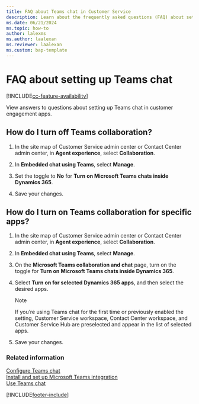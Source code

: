 ```yaml
---
title: FAQ about Teams chat in Customer Service
description: Learn about the frequently asked questions (FAQ) about setting up Teams chat in customer engagement apps.
ms.date: 06/21/2024
ms.topic: how-to
author: lalexms
ms.author: laalexan
ms.reviewer: laalexan
ms.custom: bap-template
---
```


# FAQ about setting up Teams chat

[!INCLUDE[cc-feature-availability](../../includes/cc-feature-availability.md)]

View answers to questions about setting up Teams chat in customer engagement apps.

## How do I turn off Teams collaboration?

1. In the site map of Customer Service admin center or Contact Center admin center, in **Agent experience**, select **Collaboration**.
    
1. In **Embedded chat using Teams**, select **Manage**.
   
1. Set the toggle to **No** for **Turn on Microsoft Teams chats inside Dynamics 365**.

1. Save your changes.

## How do I turn on Teams collaboration for specific apps?

1. In the site map of Customer Service admin center or Contact Center admin center, in **Agent experience**, select **Collaboration**.
    
1. In **Embedded chat using Teams**, select **Manage**.
   
1. On the **Microsoft Teams collaboration and chat** page, turn on the toggle for **Turn on Microsoft Teams chats inside Dynamics 365**.

1. Select **Turn on for selected Dynamics 365 apps**, and then select the desired apps.

   > [!NOTE]
   > If you’re using Teams chat for the first time or previously enabled the setting, Customer Service workspace, Contact Center workspace, and Customer Service Hub are preselected and appear in the list of selected apps.

1. Save your changes.

### Related information

[Configure Teams chat](configure-teams-chat.md)  
[Install and set up Microsoft Teams integration](/dynamics365/teams-integration/teams-install-app)  
[Use Teams chat](../use/use-teams-chat.md)  
  

[!INCLUDE[footer-include](../../includes/footer-banner.md)]
